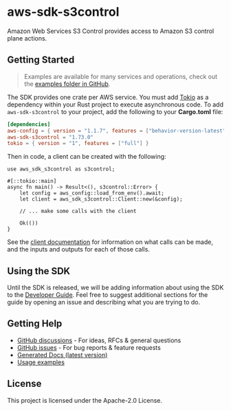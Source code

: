 # aws-sdk-s3control

Amazon Web Services S3 Control provides access to Amazon S3 control plane actions.

## Getting Started

> Examples are available for many services and operations, check out the
> [examples folder in GitHub](https://github.com/awslabs/aws-sdk-rust/tree/main/examples).

The SDK provides one crate per AWS service. You must add [Tokio](https://crates.io/crates/tokio)
as a dependency within your Rust project to execute asynchronous code. To add `aws-sdk-s3control` to
your project, add the following to your **Cargo.toml** file:

```toml
[dependencies]
aws-config = { version = "1.1.7", features = ["behavior-version-latest"] }
aws-sdk-s3control = "1.73.0"
tokio = { version = "1", features = ["full"] }
```

Then in code, a client can be created with the following:

```rust,no_run
use aws_sdk_s3control as s3control;

#[::tokio::main]
async fn main() -> Result<(), s3control::Error> {
    let config = aws_config::load_from_env().await;
    let client = aws_sdk_s3control::Client::new(&config);

    // ... make some calls with the client

    Ok(())
}
```

See the [client documentation](https://docs.rs/aws-sdk-s3control/latest/aws_sdk_s3control/client/struct.Client.html)
for information on what calls can be made, and the inputs and outputs for each of those calls.

## Using the SDK

Until the SDK is released, we will be adding information about using the SDK to the
[Developer Guide](https://docs.aws.amazon.com/sdk-for-rust/latest/dg/welcome.html). Feel free to suggest
additional sections for the guide by opening an issue and describing what you are trying to do.

## Getting Help

* [GitHub discussions](https://github.com/awslabs/aws-sdk-rust/discussions) - For ideas, RFCs & general questions
* [GitHub issues](https://github.com/awslabs/aws-sdk-rust/issues/new/choose) - For bug reports & feature requests
* [Generated Docs (latest version)](https://awslabs.github.io/aws-sdk-rust/)
* [Usage examples](https://github.com/awslabs/aws-sdk-rust/tree/main/examples)

## License

This project is licensed under the Apache-2.0 License.

